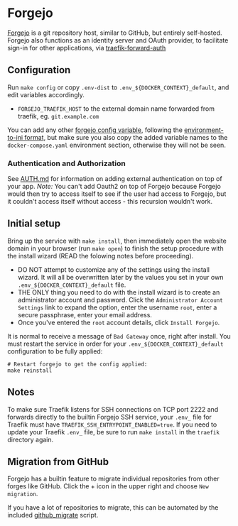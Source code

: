# Forgejo

[Forgejo](https://forgejo.org/) is a git repository host, similar to GitHub, but
entirely self-hosted. Forgejo also functions as an identity server and OAuth
provider, to facilitate sign-in for other applications, via
[traefik-forward-auth](../traefik-forward-auth)

## Configuration

Run `make config` or copy `.env-dist` to
`.env_${DOCKER_CONTEXT}_default`, and edit variables accordingly.

 * `FORGEJO_TRAEFIK_HOST` to the external domain name forwarded from traefik, eg.
   `git.example.com`

You can add any other [forgejo config
variable](https://forgejo.org/docs/latest/admin/config-cheat-sheet/), following the
[environment-to-ini
format](https://codeberg.org/forgejo/forgejo/src/branch/forgejo/contrib/environment-to-ini),
but make sure you also copy the added variable names to the
`docker-compose.yaml` environment section, otherwise they will not be seen.

### Authentication and Authorization

See [AUTH.md](../AUTH.md) for information on adding external authentication on
top of your app. *Note:* You can't add Oauth2 on top of Forgejo because Forgejo
would then try to access itself to see if the user had access to Forgejo, but
it couldn't access itself without access - this recursion wouldn't work.

## Initial setup

Bring up the service with `make install`, then immediately open the
website domain in your browser (run `make open`) to finish the setup
procedure with the install wizard (READ the folowing notes before
proceeding).

 * DO NOT attempt to customize any of the settings using the install
   wizard. It will all be overwritten later by the values you set in
   your own `.env_${DOCKER_CONTEXT}_default` file.
 * THE ONLY thing you need to do with the install wizard is to create an
   administrator account and password. Click the `Administrator Account
   Settings` link to expand the option, enter the username `root`, enter a
   secure passphrase, enter your email address.
 * Once you've entered the `root` account details, click `Install Forgejo`.

It is normal to receive a message of `Bad Gateway` once, right after
install. You must restart the service in order for your
`.env_${DOCKER_CONTEXT}_default` configuration to be fully applied:

```
# Restart forgejo to get the config applied:
make reinstall
```

## Notes

To make sure Traefik listens for SSH connections on TCP port 2222 and
forwards directly to the builtin Forgejo SSH service, your `.env_` file for
Traefik must have `TRAEFIK_SSH_ENTRYPOINT_ENABLED=true`. If you need to
update your Traefik `.env_` file, be sure to run `make install` in the
`traefik` directory again.

## Migration from GitHub

Forgejo has a builtin feature to migrate individual repositories from
other forges like GitHub. Click the + icon in the upper right and
choose `New migration`. 

If you have a lot of repositories to migrate, this can be automated by
the included [github_migrate](github_migrate) script.
